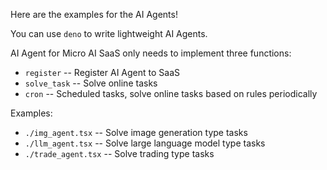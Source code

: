 Here are the examples for the AI Agents!

You can use `deno` to write lightweight AI Agents.

AI Agent for Micro AI SaaS only needs to implement three functions:

* `register` -- Register AI Agent to SaaS
* `solve_task` -- Solve online tasks
* `cron` -- Scheduled tasks, solve online tasks based on rules periodically

Examples:

* `./img_agent.tsx` -- Solve image generation type tasks
* `./llm_agent.tsx` -- Solve large language model type tasks
* `./trade_agent.tsx` -- Solve trading type tasks